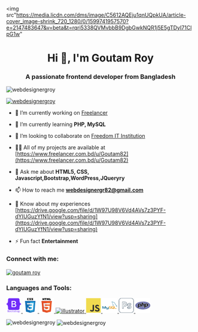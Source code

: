   <img src"https://media.licdn.com/dms/image/C5612AQEju1qnUQpkUA/article-cover_image-shrink_720_1280/0/1599741957570?e=2147483647&v=beta&t=rqri5338QVMvbbB9DgbGwkNQR1j5E5gTDyI71ClpG1w"

<h1 align="center">Hi 👋, I'm Goutam Roy</h1>
<h3 align="center">A passionate frontend developer from Bangladesh</h3>

<p align="left"> <img src="https://komarev.com/ghpvc/?username=webdesignergroy&label=Profile%20views&color=0e75b6&style=flat" alt="webdesignergroy" /> </p>

<p align="left"> <a href="https://github.com/ryo-ma/github-profile-trophy"><img src="https://github-profile-trophy.vercel.app/?username=webdesignergroy" alt="webdesignergroy" /></a> </p>

- 🔭 I’m currently working on [Freelancer](https://www.freelancer.com.bd/u/Goutam82)

- 🌱 I’m currently learning **PHP, MySQL**

- 👯 I’m looking to collaborate on [Freedom IT Institution](https://freedomitinstitutions.com/)

- 👨‍💻 All of my projects are available at [https://www.freelancer.com.bd/u/Goutam82](https://www.freelancer.com.bd/u/Goutam82)

- 💬 Ask me about **HTML5, CSS, Javascript,Bootstrap,WordPress,JQueryry**

- 📫 How to reach me **webdesignergr82@gmail.com**

- 📄 Know about my experiences [https://drive.google.com/file/d/1W97U98V6Vd4AVs7z3PYF-dYIUGuzYfN1/view?usp=sharing](https://drive.google.com/file/d/1W97U98V6Vd4AVs7z3PYF-dYIUGuzYfN1/view?usp=sharing)

- ⚡ Fun fact **Entertainment**

<h3 align="left">Connect with me:</h3>
<p align="left">
<a href="https://linkedin.com/in/goutam roy" target="blank"><img align="center" src="https://raw.githubusercontent.com/rahuldkjain/github-profile-readme-generator/master/src/images/icons/Social/linked-in-alt.svg" alt="goutam roy" height="30" width="40" /></a>
</p>

<h3 align="left">Languages and Tools:</h3>
<p align="left"> <a href="https://getbootstrap.com" target="_blank" rel="noreferrer"> <img src="https://raw.githubusercontent.com/devicons/devicon/master/icons/bootstrap/bootstrap-plain-wordmark.svg" alt="bootstrap" width="40" height="40"/> </a> <a href="https://www.w3schools.com/css/" target="_blank" rel="noreferrer"> <img src="https://raw.githubusercontent.com/devicons/devicon/master/icons/css3/css3-original-wordmark.svg" alt="css3" width="40" height="40"/> </a> <a href="https://www.w3.org/html/" target="_blank" rel="noreferrer"> <img src="https://raw.githubusercontent.com/devicons/devicon/master/icons/html5/html5-original-wordmark.svg" alt="html5" width="40" height="40"/> </a> <a href="https://www.adobe.com/in/products/illustrator.html" target="_blank" rel="noreferrer"> <img src="https://www.vectorlogo.zone/logos/adobe_illustrator/adobe_illustrator-icon.svg" alt="illustrator" width="40" height="40"/> </a> <a href="https://developer.mozilla.org/en-US/docs/Web/JavaScript" target="_blank" rel="noreferrer"> <img src="https://raw.githubusercontent.com/devicons/devicon/master/icons/javascript/javascript-original.svg" alt="javascript" width="40" height="40"/> </a> <a href="https://www.mysql.com/" target="_blank" rel="noreferrer"> <img src="https://raw.githubusercontent.com/devicons/devicon/master/icons/mysql/mysql-original-wordmark.svg" alt="mysql" width="40" height="40"/> </a> <a href="https://www.photoshop.com/en" target="_blank" rel="noreferrer"> <img src="https://raw.githubusercontent.com/devicons/devicon/master/icons/photoshop/photoshop-line.svg" alt="photoshop" width="40" height="40"/> </a> <a href="https://www.php.net" target="_blank" rel="noreferrer"> <img src="https://raw.githubusercontent.com/devicons/devicon/master/icons/php/php-original.svg" alt="php" width="40" height="40"/> </a> </p>

<p><img align="left" src="https://github-readme-stats.vercel.app/api/top-langs?username=webdesignergroy&show_icons=true&locale=en&layout=compact" alt="webdesignergroy" /></p>

<p>&nbsp;<img align="center" src="https://github-readme-stats.vercel.app/api?username=webdesignergroy&show_icons=true&locale=en" alt="webdesignergroy" /></p>
